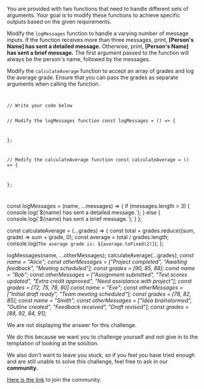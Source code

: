 You are provided with two functions that need to handle different sets of arguments. Your goal is to modify these functions to achieve specific outputs based on the given requirements.

Modify the `logMessages` function to handle a varying number of message inputs.
If the function receives more than three messages, print, **[Person's Name] has sent a detailed message.** Otherwise, print, **[Person's Name] has sent a brief message.**
The first argument passed to the function will always be the person's name, followed by the messages.

Modify the `calculateAverage` function to accept an array of grades and log the average grade.
Ensure that you can pass the grades as separate arguments when calling the function.

<codeblock language="javascript" type="exercise" testMode="multipleInput">
<code>
<panel language="javascript">
// Write your code below

// Modify the logMessages function
const logMessages = () => {

};

// Modify the calculateAverage function
const calculateAverage = () => {

};

</panel>
</code>

<solution>
const logMessages = (name, ...messages) => {
  if (messages.length > 3) {
    console.log(`${name} has sent a detailed message.`);
  } else {
    console.log(`${name} has sent a brief message.`);
  }
};

const calculateAverage = (...grades) => {
const total = grades.reduce((sum, grade) => sum + grade, 0);
const average = total / grades.length;
console.log(`The average grade is: ${average.toFixed(2)}`);
};

</solution>

<testcases>
<caller>
logMessages(name, ...otherMessages);
calculateAverage(...grades);
</caller>
<testcase>
<i>
const name = "Alice";
const otherMessages = ["Project completed", "Awaiting feedback", "Meeting scheduled"];
const grades = [90, 85, 88];
</i>
</testcase>
<testcase>
<i>
const name = "Bob";
const otherMessages = ["Assignment submitted", "Test scores updated", "Extra credit approved", "Need assistance with project"];
const grades = [72, 75, 78, 80]
</i>
</testcase>
<testcase>
<i>
const name = "Eve";
const otherMessages = ["Initial draft ready", "Team meeting scheduled"];
const grades = [78, 82, 85];
</i>
</testcase>
<testcase>
<i>
const name = "Smith";
const otherMessages = ["Idea brainstormed", "Outline created", "Feedback received", "Draft revised"];
const grades = [88, 92, 84, 91];
</i>
</testcase>
</testcases>
</codeblock>

We are not displaying the answer for this challenge.

We do this because we want you to challenge yourself
and
not give in to the temptation of looking at the solution.

We also don't want to leave you stuck, so if you feel
you have tried enough and are still unable to solve
this challenge, feel free to ask in our **community**.

[Here is the link](https://join.slack.com/t/bigbinaryacademy/shared_invite/zt-2kj86untg-wCGh2GPBA2I3iWZk4ke~tg) to join the community.
